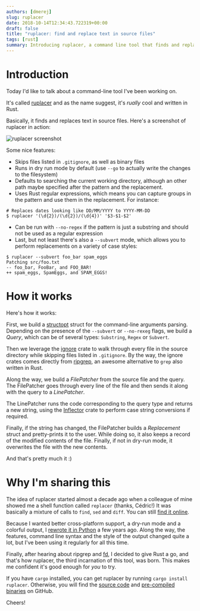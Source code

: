 ```yaml
---
authors: [dmerej]
slug: ruplacer
date: 2018-10-14T12:34:43.722319+00:00
draft: false
title: "ruplacer: find and replace text in source files"
tags: [rust]
summary: Introducing ruplacer, a command line tool that finds and replaces text in source files.
---
```


# Introduction

Today I'd like to talk about a command-line tool I've been working on.

It's called [ruplacer](https://github.com/TankerHQ/ruplacer) and as the name suggest, it's *rually* cool and written in Rust.

Basically, it finds and replaces text in source files. Here's a screenshot of ruplacer in action:

![ruplacer screenshot](/pics/ruplacer.png)

Some nice features:

* Skips files listed in `.gitignore`, as well as binary files
* Runs in dry run mode by default (use `--go` to actually write the changes to the filesystem)
* Defaults to searching the current working directory, although an other path maybe specified after the pattern and the replacement.
* Uses Rust regular expressions, which means you can capture groups in the pattern and use them in the replacement. For instance:

```shell
# Replaces dates looking like DD/MM/YYYY to YYYY-MM-DD
$ ruplacer '(\d{2})/(\d{2})/(\d{4})' '$3-$1-$2'
```
* Can be run with `--no-regex` if the pattern is just a substring and should not be used as a regular expression
* Last, but not least  there's also a `--subvert` mode, which allows you to perform replacements on a variety of case styles:

```shell
$ ruplacer --subvert foo_bar spam_eggs
Patching src/foo.txt
-- foo_bar, FooBar, and FOO_BAR!
++ spam_eggs, SpamEggs, and SPAM_EGGS!
```


# How it works

Here's how it works:

First, we build a [structopt](https://crates.io/crates/structopt) struct for the command-line arguments parsing. Depending on the presence of the `--subvert` or `--no-rexeg` flags, we  build a *Query*, which can be of several types: `Substring`, `Regex` or `Subvert`.

Then we leverage the [ignore](https://crates.io/crates/ignore) crate to walk through every file in the source directory  while skipping files listed in `.gitignore`. By the way, the ignore crates comes directly from [ripgrep](https://github.com/BurntSushi/ripgrep), an awesome alternative to `grep` also written in Rust.

Along the way, we build a *FilePatcher* from the source file and the query. The FilePatcher goes through every line of the file and  then sends it along with the query to  a *LinePatcher*.

The LinePatcher runs the code corresponding to the query type and returns a new string, using the [Inflector](https://crates.io/crates/Inflector) crate to perform case string conversions if required.

Finally, if the string has changed, the FilePatcher builds a *Replacement* struct and pretty-prints it to the user. While doing so, it also keeps a record of the modified contents of the file. Finally, if not in dry-run mode, it overwrites the file with the new contents.

And that's pretty much it :)


# Why I'm sharing this

The idea of ruplacer started almost a decade ago when a colleague of mine showed me a shell function called `replacer` (thanks, Cédric!) It was basically a mixture of calls to `find`, `sed` and `diff`. You can still [find it online](https://github.com/cgestes/ctafconf/blob/78b92a60bc185b73f95418e3e913e33aae8799f6/bin/replacer#L75).

Because I wanted better cross-platform support, a dry-run mode and a colorful output, I [rewrote it in Python](https://github.com/dmerejkowsky/replacer) a few years ago. Along the way, the features, command line syntax and the style of the output changed quite a lot, but I've been using it regularly for all this time.


Finally, after hearing about ripgrep and [fd](https://github.com/sharkdp/fd), I decided to give Rust a go, and that's how ruplacer, the third incarnation of this tool, was born. This makes me confident it's good enough for *you* to try.

If you have `cargo` installed, you can get ruplacer by running `cargo install ruplacer`. Otherwise, you will find the [source code](https://github.com/TankerHO/ruplacer/tree/master/src) and [pre-compiled binaries](https://github.com/TankerHQ/ruplacer/releases) on GitHub.

Cheers!
